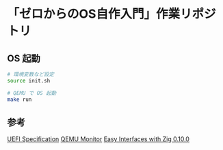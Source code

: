 # 「ゼロからのOS自作入門」作業リポジトリ

## OS 起動
```bash
# 環境変数など設定
source init.sh

# QEMU で OS 起動
make run
```

## 参考
[UEFI Specification](https://uefi.org/specs/UEFI/2.10/)
[QEMU Monitor](https://en.wikibooks.org/wiki/QEMU/Monitor)
[Easy Interfaces with Zig 0.10.0](https://zig.news/kristoff/easy-interfaces-with-zig-0100-2hc5)